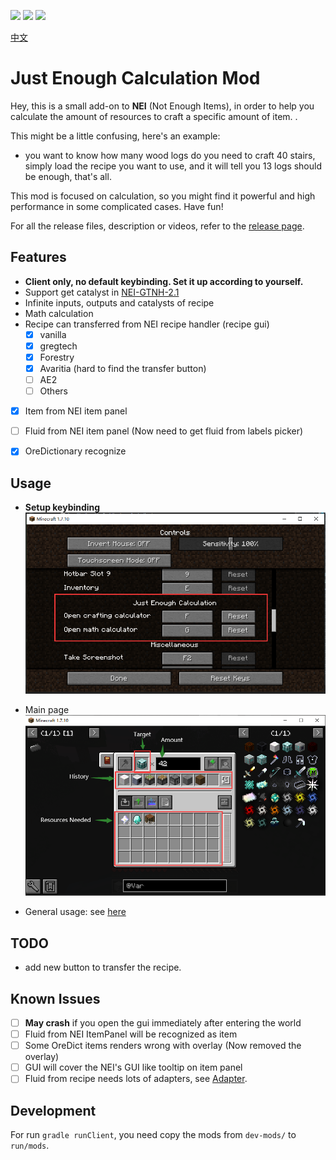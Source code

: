 [![][1]][3] [![][2]][3] [![][4]][5]

[中文](README_CN.md)

# Just Enough Calculation Mod

Hey, this is a small add-on to **NEI** (Not Enough Items), in
order to help you calculate the amount of resources to craft a specific amount of item. .

This might be a little confusing, here's an example:

- you want to know how many wood logs do you need to craft 40 stairs, simply load the recipe you want to use, and it will
tell you 13 logs should be enough, that's all. 

This mod is focused on calculation, so you might find it powerful and high performance in some complicated cases. Have fun!

For all the release files, description or videos, refer to
the [release page](https://minecraft.curseforge.com/projects/just-enough-calculation).

## Features

- **Client only, no default keybinding. Set it up according to yourself.**
- Support get catalyst in [NEI-GTNH-2.1](https://github.com/GTNewHorizons/NotEnoughItems)
- Infinite inputs, outputs and catalysts of recipe
- Math calculation
- Recipe can transferred from NEI recipe handler (recipe gui)
  - [x] vanilla
  - [x] gregtech
  - [x] Forestry
  - [x] Avaritia (hard to find the transfer button)
  - [ ] AE2
  - [ ] Others
- [x] Item from NEI item panel
- [ ] Fluid from NEI item panel (Now need to get fluid from labels picker)
- [x] OreDictionary recognize


## Usage

- **Setup keybinding**
  ![setup keybinding](docs/setup_keybinding.png)

- Main page
  ![main page](docs/main_page.png)
  
- General usage: see [here](https://github.com/Towdium/JustEnoughCalculation/issues/85)

## TODO

- add new button to transfer the recipe. 

## Known Issues

- [ ] **May crash** if you open the gui immediately after entering the world
- [ ] Fluid from NEI ItemPanel will be recognized as item
- [ ] Some OreDict items renders wrong with overlay (Now removed the overlay)
- [ ] GUI will cover the NEI's GUI like tooltip on item panel
- [ ] Fluid from recipe needs lots of adapters, see [Adapter](./src/main/java/me/towdium/jecalculation/nei/Adapter.java).

## Development

For run `gradle runClient`, you need copy the mods from `dev-mods/` to `run/mods`.

[1]: http://cf.way2muchnoise.eu/full_just-enough-calculation_downloads.svg

[2]: http://cf.way2muchnoise.eu/versions/just-enough-calculation.svg

[3]: https://minecraft.curseforge.com/projects/just-enough-calculation

[4]: https://img.shields.io/discord/517485644163973120.svg?logo=discord

[5]: https://discord.gg/M3fNfTW

